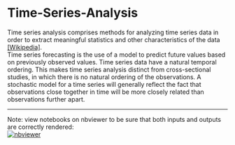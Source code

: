 # Time-Series-Analysis
Time series analysis comprises methods for analyzing time series data in order to extract meaningful statistics and other characteristics of the data 
[[Wikipedia]](https://en.wikipedia.org/wiki/Time_series).  
Time series forecasting is the use of a model to predict future values based on previously observed values. Time series data have a natural temporal ordering. 
This makes time series analysis distinct from cross-sectional studies, in which there is no natural ordering of the observations. A stochastic model for a time series 
will generally reflect the fact that observations close together in time will be more closely related than observations further apart.

---

Note: view notebooks on nbviewer to be sure that both inputs and outputs are correctly rendered: <br>
[![nbviewer](https://img.shields.io/badge/view%20in-nbviewer-orange)](https://nbviewer.org/github/lorenzogalata/Time-Series-Analysis/tree/main/)
